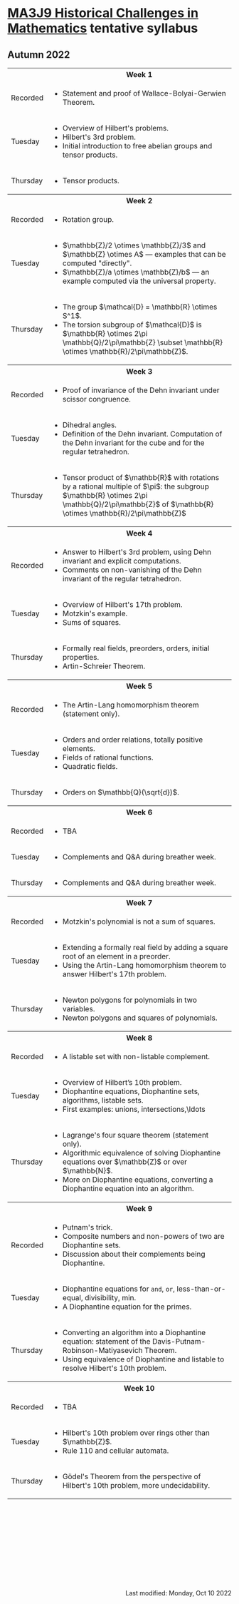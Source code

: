 <script type="text/javascript" id="MathJax-script" async
  src="https://cdn.jsdelivr.net/npm/mathjax@3/es5/tex-mml-chtml.js">
</script>
<script>
  MathJax = {
    tex: {
      inlineMath: [['$', '$']]
    }
  };
</script>

<!-- https://www.geeksforgeeks.org/how-to-reload-page-only-once-in-javascript/ -->
<script type='text/javascript'>
  (() => {
      if (window.localStorage) {
          if (!localStorage.getItem('reload')) {
              localStorage['reload'] = true;
              window.location.reload();
          } else {
              localStorage.removeItem('reload');
          }
      }
  })();
</script>

# [MA3J9 Historical Challenges in Mathematics](https://moodle.warwick.ac.uk/course/view.php?id=52244) tentative syllabus
## Autumn 2022

<table>
  <tbody>
<!--  ##################  Week 1  ################## -->
    <tr><th></th><th align=center>Week 1</th></tr><tr>
      <td>Recorded</td>
      <td>
        <ul>
          <li>Statement and proof of Wallace-Bolyai-Gerwien Theorem.</li>
        </ul>
      </td>
    </tr>
    <tr>
      <td>Tuesday</td>
      <td>
        <ul>
          <li>Overview of Hilbert's problems.</li>
          <li>Hilbert's 3rd problem.</li>
          <li>Initial introduction to free abelian groups and tensor products.</li>
        </ul>
      </td>
    </tr>
    <tr>
      <td>Thursday</td>
      <td>
        <ul>
          <li>Tensor products.</li>
        </ul>
      </td>
    </tr>
<!--  ##################  Week 2  ################## -->
    <tr><th></th><th align=center>Week 2</th></tr><tr>
      <td>Recorded</td>
      <td>
        <ul>
          <li>Rotation group.</li>
        </ul>
      </td>
    </tr>
    <tr>
      <td>Tuesday</td>
      <td>
        <ul>
          <li>$\mathbb{Z}/2 \otimes \mathbb{Z}/3$ and $\mathbb{Z} \otimes A$ &mdash; examples that can be computed "directly".</li>
          <li>$\mathbb{Z}/a \otimes \mathbb{Z}/b$ &mdash; an example computed via the universal property.</li>
        </ul>
      </td>
    </tr>
    <tr>
      <td>Thursday</td>
      <td>
        <ul>
          <li>The group $\mathcal{D} = \mathbb{R} \otimes S^1$.</li>
          <li>The torsion subgroup of $\mathcal{D}$ is $\mathbb{R} \otimes 2\pi \mathbb{Q}/2\pi\mathbb{Z} \subset \mathbb{R} \otimes \mathbb{R}/2\pi\mathbb{Z}$.</li>
        </ul>
      </td>
    </tr>
<!--  ##################  Week 3  ################## -->
    <tr><th></th><th align=center>Week 3</th></tr><tr>
      <td>Recorded</td>
      <td>
        <ul>
          <li>Proof of invariance of the Dehn invariant under scissor congruence.</li>
        </ul>
      </td>
    </tr>
    <tr>
      <td>Tuesday</td>
      <td>
        <ul>
          <li>Dihedral angles.</li>
          <li>Definition of the Dehn invariant.  Computation of the Dehn invariant for the cube and for the regular tetrahedron.</li>
        </ul>
      </td>
    </tr>
    <tr>
      <td>Thursday</td>
      <td>
        <ul>
          <li>Tensor product of $\mathbb{R}$ with rotations by a rational multiple of $\pi$: the subgroup $\mathbb{R} \otimes 2\pi \mathbb{Q}/2\pi\mathbb{Z}$ of $\mathbb{R} \otimes \mathbb{R}/2\pi\mathbb{Z}$</li>
        </ul>
      </td>
    </tr>
<!--  ##################  Week 4  ################## -->
    <tr><th></th><th align=center>Week 4</th></tr><tr>
      <td>Recorded</td>
      <td>
        <ul>
          <li>Answer to Hilbert's 3rd problem, using Dehn invariant and explicit computations.</li>
          <li>Comments on non-vanishing of the Dehn invariant of the regular tetrahedron.</li>
        </ul>
      </td>
    </tr>
    <tr>
      <td>Tuesday</td>
      <td>
        <ul>
          <li>Overview of Hilbert's 17th problem.</li>
          <li>Motzkin's example.</li>
          <li>Sums of squares.</li>
        </ul>
      </td>
    </tr>
    <tr>
      <td>Thursday</td>
      <td>
        <ul>
          <li>Formally real fields, preorders, orders, initial properties.</li>
          <li>Artin-Schreier Theorem.</li>
        </ul>
      </td>
    </tr>
<!--  ##################  Week 5  ################## -->
    <tr><th></th><th align=center>Week 5</th></tr><tr>
      <td>Recorded</td>
      <td>
        <ul>
          <li>The Artin-Lang homomorphism theorem (statement only).</li>
        </ul>
      </td>
    </tr>
    <tr>
      <td>Tuesday</td>
      <td>
        <ul>
          <li>Orders and order relations, totally positive elements.</li>
          <li>Fields of rational functions.</li>
          <li>Quadratic fields.</li>
        </ul>
      </td>
    </tr>
    <tr>
      <td>Thursday</td>
      <td>
        <ul>
          <li>Orders on $\mathbb{Q}(\sqrt{d})$.</li>
        </ul>
      </td>
    </tr>
<!--  ##################  Week 6  ################## -->
    <tr><th></th><th align=center>Week 6</th></tr><tr>
      <td>Recorded</td>
      <td>
        <ul>
          <li>TBA</li>
        </ul>
      </td>
    </tr>
    <tr>
      <td>Tuesday</td>
      <td>
        <ul>
          <li>Complements and Q&A during breather week.</li>
        </ul>
      </td>
    </tr>
    <tr>
      <td>Thursday</td>
      <td>
        <ul>
          <li>Complements and Q&A during breather week.</li>
        </ul>
      </td>
    </tr>
<!--  ##################  Week 7  ################## -->
    <tr><th></th><th align=center>Week 7</th></tr><tr>
      <td>Recorded</td>
      <td>
        <ul>
          <li>Motzkin's polynomial is not a sum of squares.</li>
        </ul>
      </td>
    </tr>
    <tr>
      <td>Tuesday</td>
      <td>
        <ul>
          <li>Extending a formally real field by adding a square root of an element in a preorder.</li>
          <li>Using the Artin-Lang homomorphism theorem to answer Hilbert's 17th problem.</li>
        </ul>
      </td>
    </tr>
    <tr>
      <td>Thursday</td>
      <td>
        <ul>
          <li>Newton polygons for polynomials in two variables.</li>
          <li>Newton polygons and squares of polynomials.</li>
        </ul>
      </td>
    </tr>
<!--  ##################  Week 8  ################## -->
    <tr><th></th><th align=center>Week 8</th></tr><tr>
      <td>Recorded</td>
      <td>
        <ul>
          <li>A listable set with non-listable complement.</li>
        </ul>
      </td>
    </tr>
    <tr>
      <td>Tuesday</td>
      <td>
        <ul>
          <li>Overview of Hilbert’s 10th problem.</li>
          <li>Diophantine equations, Diophantine sets, algorithms, listable sets.</li>
          <li>First examples: unions, intersections,\ldots</li>
        </ul>
      </td>
    </tr>
    <tr>
      <td>Thursday</td>
      <td>
        <ul>
          <li>Lagrange's four square theorem (statement only).</li>
          <li>Algorithmic equivalence of solving Diophantine equations over $\mathbb{Z}$ or over $\mathbb{N}$.</li>
          <li>More on Diophantine equations, converting a Diophantine equation into an algorithm.</li>
        </ul>
      </td>
    </tr>
<!--  ##################  Week 9  ################## -->
    <tr><th></th><th align=center>Week 9</th></tr><tr>
      <td>Recorded</td>
      <td>
        <ul>
          <li>Putnam's trick.</li>
          <li>Composite numbers and non-powers of two are Diophantine sets.</li>
          <li>Discussion about their complements being Diophantine.</li>
        </ul>
      </td>
    </tr>
    <tr>
      <td>Tuesday</td>
      <td>
        <ul>
          <li>Diophantine equations for <code>and</code>, <code>or</code>, less-than-or-equal, divisibility, min.</li>
          <li>A Diophantine equation for the primes.</li>
        </ul>
      </td>
    </tr>
    <tr>
      <td>Thursday</td>
      <td>
        <ul>
          <li>Converting an algorithm into a Diophantine equation: statement of the Davis-Putnam-Robinson-Matiyasevich Theorem.</li>
          <li>Using equivalence of Diophantine and listable to resolve Hilbert's 10th problem.</li>
        </ul>
      </td>
    </tr>
<!--  ##################  Week 10  ################## -->
    <tr><th></th><th align=center>Week 10</th></tr><tr>
      <td>Recorded</td>
      <td>
        <ul>
          <li>TBA</li>
        </ul>
      </td>
    </tr>
    <tr>
      <td>Tuesday</td>
      <td>
        <ul>
          <li>Hilbert's 10th problem over rings other than $\mathbb{Z}$.</li>
          <li>Rule 110 and cellular automata.</li>
        </ul>
      </td>
    </tr>
    <tr>
      <td>Thursday</td>
      <td>
        <ul>
          <li>G&ouml;del's Theorem from the perspective of Hilbert's 10th problem, more undecidability.</li>
        </ul>
      </td>
    </tr>
  </tbody>
</table>
<p>&nbsp;</p><p>&nbsp;</p><p>&nbsp;</p>
<p>&nbsp;</p><p>&nbsp;</p><p>&nbsp;</p>
<div style="text-align: right">Last modified: Monday, Oct 10 2022</div>
